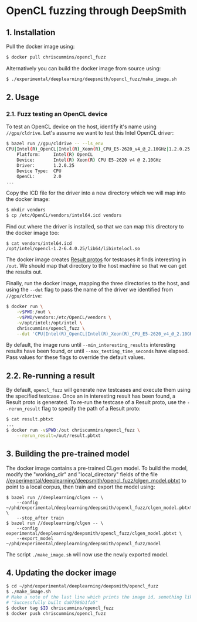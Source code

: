 # OpenCL fuzzing through DeepSmith


## 1. Installation

Pull the docker image using:

```sh
$ docker pull chriscummins/opencl_fuzz
```

Alternatively you can build the docker image from source using:

```sh
$ ./experimental/deeplearning/deepsmith/opencl_fuzz/make_image.sh
```


## 2. Usage

### 2.1. Fuzz testing an OpenCL device

To test an OpenCL device on the host, identify it's name using `//gpu/cldrive`.
Let's assume we want to test this Intel OpenCL driver:

```sh
$ bazel run //gpu/cldrive -- --ls_env
CPU|Intel(R)_OpenCL|Intel(R)_Xeon(R)_CPU_E5-2620_v4_@_2.10GHz|1.2.0.25|2.0
    Platform:     Intel(R) OpenCL
    Device:       Intel(R) Xeon(R) CPU E5-2620 v4 @ 2.10GHz
    Driver:       1.2.0.25
    Device Type:  CPU
    OpenCL:       2.0
...
```

Copy the ICD file for the driver into a new directory which we will map into the
docker image:

```sh
$ mkdir vendors
$ cp /etc/OpenCL/vendors/intel64.icd vendors
```

Find out where the driver is installed, so that we can map this directory to the
docker image too:

```
$ cat vendors/intel64.icd
/opt/intel/opencl-1.2-6.4.0.25/lib64/libintelocl.so
```

The docker image creates
[Result protos](/deeplearning/deepsmith/proto/deepsmith.proto) for testcases
it finds interesting in `/out`. We should map that directory to the host
machine so that we can get the results out.

Finally, run the docker image, mapping the three directories to the host, and
using the `--dut` flag to pass the name of the driver we identified from
`//gpu/cldrive`:

```sh
$ docker run \
    -v$PWD:/out \
    -v$PWD/vendors:/etc/OpenCL/vendors \
    -v/opt/intel:/opt/intel \
    chriscummins/opencl_fuzz \
    --dut 'CPU|Intel(R)_OpenCL|Intel(R)_Xeon(R)_CPU_E5-2620_v4_@_2.10GHz|1.2.0.25|2.0'
```

By default, the image runs until `--min_interesting_results` interesting results
have been found, or until `--max_testing_time_seconds` have elapsed. Pass values
for these flags to override the default values.


## 2.2. Re-running a result

By default, `opencl_fuzz` will generate new testcases and execute them using the
specified testcase. Once an in interesting result has been found, a Result proto
is generated. To re-run the testcase of a Result proto, use the `--rerun_result`
flag to specify the path of a Result proto:

```sh
$ cat result.pbtxt
...
$ docker run -v$PWD:/out chriscummins/opencl_fuzz \
    --rerun_result=/out/result.pbtxt
```


## 3. Building the pre-trained model

The docker image contains a pre-trained CLgen model. To build the model, modify the
"working_dir" and "local_directory" fields of the file
[//experimental/deeplearning/deepsmith/opencl_fuzz/clgen_model.pbtxt](experimental/deeplearning/deepsmith/opencl_fuzz/clgen_model.pbtxt)
to point to a local corpus, then train and export the model using:

```
$ bazel run //deeplearning/clgen -- \
    --config ~/phd/experimental/deeplearning/deepsmith/opencl_fuzz/clgen_model.pbtxt \
    --stop_after train
$ bazel run //deeplearning/clgen -- \
    --config experimental/deeplearning/deepsmith/opencl_fuzz/clgen_model.pbtxt \
    --export_model ~/phd/experimental/deeplearning/deepsmith/opencl_fuzz/model
```

The script `./make_image.sh` will now use the newly exported model.


## 4. Updating the docker image

```sh
$ cd ~/phd/experimental/deeplearning/deepsmith/opencl_fuzz
$ ./make_image.sh
# Make a note of the last line which prints the image id, something like:
# "Successfully built da07586b1fa5"
$ docker tag $ID chriscummins/opencl_fuzz
$ docker push chriscummins/opencl_fuzz
```
